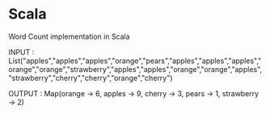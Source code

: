 Scala
=====

Word Count implementation in Scala

INPUT : List("apples","apples","apples","orange","pears","apples","apples","apples","orange","orange","strawberry","apples","apples","orange","orange","apples","strawberry","cherry","cherry","orange","cherry")
 
OUTPUT : Map(orange -> 6, apples -> 9, cherry -> 3, pears -> 1, strawberry -> 2)

